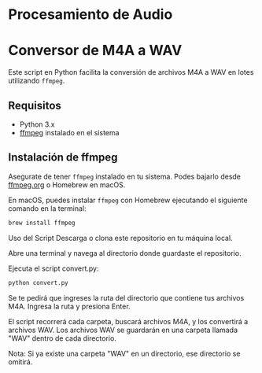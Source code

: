 # Procesamiento de Audio
# Conversor de M4A a WAV

Este script en Python facilita la conversión de archivos M4A a WAV en lotes utilizando `ffmpeg`. 

## Requisitos

- Python 3.x
- [ffmpeg](https://ffmpeg.org/download.html) instalado en el sistema

## Instalación de ffmpeg

Asegurate de tener `ffmpeg` instalado en tu sistema. Podes bajarlo desde [ffmpeg.org](https://ffmpeg.org/download.html) o Homebrew en macOS.

En macOS, puedes instalar `ffmpeg` con Homebrew ejecutando el siguiente comando en la terminal:

```bash
brew install ffmpeg
```

Uso del Script
Descarga o clona este repositorio en tu máquina local.

Abre una terminal y navega al directorio donde guardaste el repositorio.

Ejecuta el script convert.py:

```bash
python convert.py
```

Se te pedirá que ingreses la ruta del directorio que contiene tus archivos M4A. Ingresa la ruta y presiona Enter.

El script recorrerá cada carpeta, buscará archivos M4A, y los convertirá a archivos WAV. Los archivos WAV se guardarán en una carpeta llamada "WAV" dentro de cada directorio.

Nota: Si ya existe una carpeta "WAV" en un directorio, ese directorio se omitirá.
